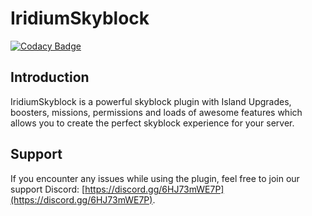 # IridiumSkyblock
[![Codacy Badge](https://app.codacy.com/project/badge/Grade/bf425571a86e4691a172e2b61ba40956)](https://www.codacy.com/gh/Iridium-Development/IridiumSkyblock/dashboard)

## Introduction
IridiumSkyblock is a powerful skyblock plugin with Island Upgrades, boosters, missions, permissions and loads of awesome features which allows you to create the perfect skyblock experience for your server. 

## Support
If you encounter any issues while using the plugin, feel free to join our support Discord: [https://discord.gg/6HJ73mWE7P](https://discord.gg/6HJ73mWE7P).
